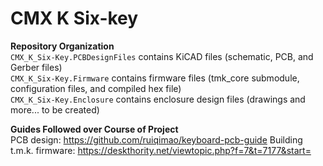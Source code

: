 # CMX K Six-key
**Repository Organization**  
`CMX_K_Six-Key.PCBDesignFiles` contains KiCAD files (schematic, PCB, and Gerber files)  
`CMX_K_Six-Key.Firmware` contains firmware files (tmk_core submodule, configuration files, and compiled hex file)  
`CMX_K_Six-Key.Enclosure` contains enclosure design files (drawings and more... to be created)  

**Guides Followed over Course of Project**  
PCB design: https://github.com/ruiqimao/keyboard-pcb-guide
Building t.m.k. firmware: https://deskthority.net/viewtopic.php?f=7&t=7177&start=
